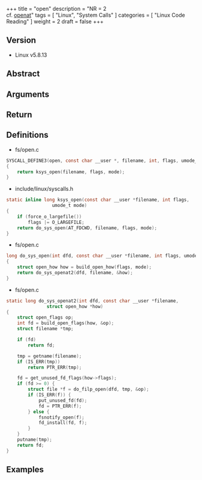 +++
title = "open"
description = "NR = 2 <br> cf. [openat](/memo/ja/docs/linux-syscalls/openat/)"
tags = [
  "Linux", "System Calls"
]
categories = [
  "Linux Code Reading"
]
weight = 2
draft = false
+++

## Version

- Linux v5.8.13

## Abstract

## Arguments

## Return

## Definitions

- fs/open.c

```c
SYSCALL_DEFINE3(open, const char __user *, filename, int, flags, umode_t, mode)
{
	return ksys_open(filename, flags, mode);
}
```

- include/linux/syscalls.h

```c
static inline long ksys_open(const char __user *filename, int flags,
			     umode_t mode)
{
	if (force_o_largefile())
		flags |= O_LARGEFILE;
	return do_sys_open(AT_FDCWD, filename, flags, mode);
}
```

- fs/open.c

```c
long do_sys_open(int dfd, const char __user *filename, int flags, umode_t mode)
{
	struct open_how how = build_open_how(flags, mode);
	return do_sys_openat2(dfd, filename, &how);
}
```

- fs/open.c

```c
static long do_sys_openat2(int dfd, const char __user *filename,
			   struct open_how *how)
{
	struct open_flags op;
	int fd = build_open_flags(how, &op);
	struct filename *tmp;

	if (fd)
		return fd;

	tmp = getname(filename);
	if (IS_ERR(tmp))
		return PTR_ERR(tmp);

	fd = get_unused_fd_flags(how->flags);
	if (fd >= 0) {
		struct file *f = do_filp_open(dfd, tmp, &op);
		if (IS_ERR(f)) {
			put_unused_fd(fd);
			fd = PTR_ERR(f);
		} else {
			fsnotify_open(f);
			fd_install(fd, f);
		}
	}
	putname(tmp);
	return fd;
}
```

## Examples
